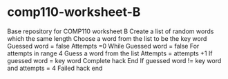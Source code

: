 # comp110-worksheet-B
Base repository for COMP110 worksheet B
Create a list of random words which the same length
Choose a word from the list to be the key word
Guessed word = false
Attempts =0
While Guessed word = false
For attempts in range 4
		Guess a word from the list
		Attempts = attempts +1
		If guessed word = key word
		Complete hack
		End
		If guessed word != key word and attempts = 4
		Failed hack
		end

